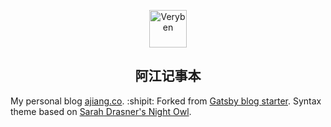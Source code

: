 <p align="center">
  <a href="https://ajiang.co">
    <img alt="Veryben" src="https://ajiang.co/icons/icon-144x144.png" width="60" />
  </a>
</p>
<h2 align="center">
  阿江记事本
</h2>

My personal blog [ajiang.co](https://ajiang.co/). :shipit: Forked from [Gatsby blog starter](https://github.com/gatsbyjs/gatsby-starter-blog). Syntax theme based on [Sarah Drasner's Night Owl](https://github.com/sdras/night-owl-vscode-theme/).
